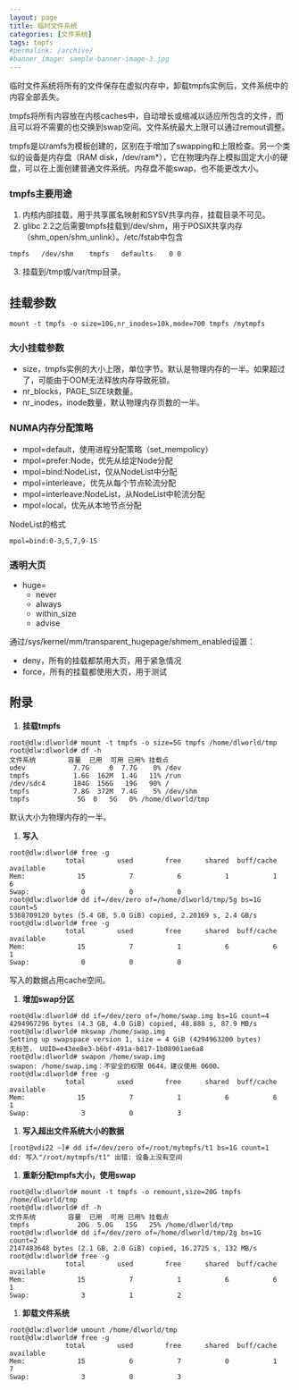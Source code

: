 ```yaml
---
layout: page
title: 临时文件系统
categories: [文件系统]
tags: tmpfs
#permalink: /archive/
#banner_image: sample-banner-image-3.jpg
---
```


临时文件系统将所有的文件保存在虚拟内存中，卸载tmpfs实例后，文件系统中的内容全部丢失。

tmpfs将所有内容放在内核caches中，自动增长或缩减以适应所包含的文件，而且可以将不需要的也交换到swap空间。文件系统最大上限可以通过remout调整。

tmpfs是以ramfs为模板创建的，区别在于增加了swapping和上限检查。另一个类似的设备是内存盘（RAM disk，/dev/ram*），它在物理内存上模拟固定大小的硬盘，可以在上面创建普通文件系统。内存盘不能swap，也不能更改大小。

### tmpfs主要用途

1. 内核内部挂载，用于共享匿名映射和SYSV共享内存，挂载目录不可见。
2. glibc 2.2之后需要tmpfs挂载到/dev/shm，用于POSIX共享内存（shm_open/shm_unlink）。/etc/fstab中包含

 ```
 tmpfs   /dev/shm    tmpfs   defaults    0 0
 ```

3. 挂载到/tmp或/var/tmp目录。


## 挂载参数

```
mount -t tmpfs -o size=10G,nr_inodes=10k,mode=700 tmpfs /mytmpfs
```

### 大小挂载参数
- size，tmpfs实例的大小上限，单位字节。默认是物理内存的一半。如果超过了，可能由于OOM无法释放内存导致死锁。
- nr_blocks，PAGE_SIZE块数量。
- nr_inodes，inode数量，默认物理内存页数的一半。

### NUMA内存分配策略
- mpol=default，使用进程分配策略（set_mempolicy）
- mpol=prefer:Node，优先从给定Node分配
- mpol=bind:NodeList，仅从NodeList中分配
- mpol=interleave，优先从每个节点轮流分配
- mpol=interleave:NodeList，从NodeList中轮流分配
- mpol=local，优先从本地节点分配

NodeList的格式

```
mpol=bind:0-3,5,7,9-15
```


### 透明大页

- huge=
  - never
  - always
  - within_size
  - advise

通过/sys/kernel/mm/transparent_hugepage/shmem_enabled设置：
  - deny，所有的挂载都禁用大页，用于紧急情况
  - force，所有的挂载都使用大页，用于测试


## 附录

1. **挂载tmpfs**
```
root@dlw:dlworld# mount -t tmpfs -o size=5G tmpfs /home/dlworld/tmp
root@dlw:dlworld# df -h
文件系统        容量  已用  可用 已用% 挂载点
udev            7.7G     0  7.7G    0% /dev
tmpfs           1.6G  162M  1.4G   11% /run
/dev/sdc4       184G  156G   19G   90% /
tmpfs           7.8G  372M  7.4G    5% /dev/shm
tmpfs            5G  0   5G   0% /home/dlworld/tmp
```
默认大小为物理内存的一半。

1. **写入**
```
root@dlw:dlworld# free -g
              total        used        free      shared  buff/cache   available
Mem:             15           7           6           1           1           6
Swap:             0           0           0
root@dlw:dlworld# dd if=/dev/zero of=/home/dlworld/tmp/5g bs=1G count=5
5368709120 bytes (5.4 GB, 5.0 GiB) copied, 2.20169 s, 2.4 GB/s
root@dlw:dlworld# free -g
              total        used        free      shared  buff/cache   available
Mem:             15           7           1           6           6           1
Swap:             0           0           0
```
写入的数据占用cache空间。

1. **增加swap分区**
```
root@dlw:dlworld# dd if=/dev/zero of=/home/swap.img bs=1G count=4
4294967296 bytes (4.3 GB, 4.0 GiB) copied, 48.888 s, 87.9 MB/s
root@dlw:dlworld# mkswap /home/swap.img 
Setting up swapspace version 1, size = 4 GiB (4294963200 bytes)
无标签， UUID=e43ee8e3-b6bf-491a-b817-1b08901ae6a8
root@dlw:dlworld# swapon /home/swap.img 
swapon: /home/swap.img：不安全的权限 0644，建议使用 0600。
root@dlw:dlworld# free -g
              total        used        free      shared  buff/cache   available
Mem:             15           7           1           6           6           1
Swap:             3           0           3
```

1. **写入超出文件系统大小的数据**
```
[root@vdi22 ~]# dd if=/dev/zero of=/root/mytmpfs/t1 bs=1G count=1
dd: 写入"/root/mytmpfs/t1" 出错: 设备上没有空间
```

1. **重新分配tmpfs大小，使用swap**
```
root@dlw:dlworld# mount -t tmpfs -o remount,size=20G tmpfs /home/dlworld/tmp
root@dlw:dlworld# df -h
文件系统        容量  已用  可用 已用% 挂载点
tmpfs            20G  5.0G   15G   25% /home/dlworld/tmp
root@dlw:dlworld# dd if=/dev/zero of=/home/dlworld/tmp/2g bs=1G count=2
2147483648 bytes (2.1 GB, 2.0 GiB) copied, 16.2725 s, 132 MB/s
root@dlw:dlworld# free -g
              total        used        free      shared  buff/cache   available
Mem:             15           7           1           6           6           1
Swap:             3           1           2
```

1. **卸载文件系统**
```
root@dlw:dlworld# umount /home/dlworld/tmp
root@dlw:dlworld# free -g
              total        used        free      shared  buff/cache   available
Mem:             15           6           7           0           1           7
Swap:             3           0           3
```


